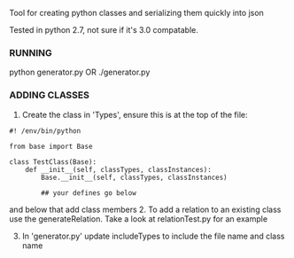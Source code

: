 Tool for creating python classes and serializing them quickly into json

Tested in python 2.7, not sure if it's 3.0 compatable.


### RUNNING ###

python generator.py
OR
./generator.py




### ADDING CLASSES ###

1. Create the class in 'Types', ensure this is at the top of the file:

```
#! /env/bin/python

from base import Base

class TestClass(Base):
	def __init__(self, classTypes, classInstances):
		Base.__init__(self, classTypes, classInstances)
	
		## your defines go below
```

and below that add class members
2. To add a relation to an existing class use the generateRelation. 
   Take a look at relationTest.py for an example


3. In 'generator.py' update includeTypes to include the file name 
   and class name



